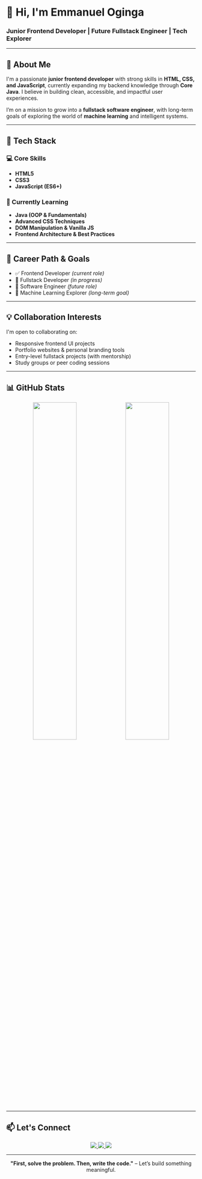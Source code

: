 # 👋 Hi, I'm Emmanuel Oginga

### Junior Frontend Developer | Future Fullstack Engineer | Tech Explorer

---

## 🚀 About Me

I'm a passionate **junior frontend developer** with strong skills in **HTML, CSS, and JavaScript**, currently expanding my backend knowledge through **Core Java**. I believe in building clean, accessible, and impactful user experiences.

I’m on a mission to grow into a **fullstack software engineer**, with long-term goals of exploring the world of **machine learning** and intelligent systems.

---

## 🧰 Tech Stack

### 💻 Core Skills
- **HTML5**
- **CSS3**
- **JavaScript (ES6+)**

### 🌱 Currently Learning
- **Java (OOP & Fundamentals)**
- **Advanced CSS Techniques**
- **DOM Manipulation & Vanilla JS**
- **Frontend Architecture & Best Practices**

---

## 🎯 Career Path & Goals

- ✅ Frontend Developer *(current role)*
- 🔄 Fullstack Developer *(in progress)*
- 🚀 Software Engineer *(future role)*
- 🤖 Machine Learning Explorer *(long-term goal)*

---

## 💡 Collaboration Interests

I'm open to collaborating on:

- Responsive frontend UI projects
- Portfolio websites & personal branding tools
- Entry-level fullstack projects (with mentorship)
- Study groups or peer coding sessions

---

## 📊 GitHub Stats

<p align="center">
  <img width="48%" src="https://github-readme-stats.vercel.app/api?username=EmmanuelCrafts&show_icons=true&theme=radical&include_all_commits=true" />
  <img width="48%" src="https://github-readme-stats.vercel.app/api/top-langs/?username=EmmanuelCrafts&layout=compact&theme=radical&langs_count=6" />
</p>

---

## 📫 Let's Connect

<p align="center">
  <a href="https://www.linkedin.com/in/emmanuel-oginga-ab1ba9352" target="_blank">
    <img src="https://img.shields.io/badge/LinkedIn-0077B5?style=for-the-badge&logo=linkedin&logoColor=white" />
  </a>
  <a href="https://twitter.com/EmmanuelCrafts" target="_blank">
    <img src="https://img.shields.io/badge/Twitter-1DA1F2?style=for-the-badge&logo=twitter&logoColor=white" />
  </a>
  <a href="mailto:ogolemmanuel3@gmail.com">
    <img src="https://img.shields.io/badge/Gmail-D14836?style=for-the-badge&logo=gmail&logoColor=white" />
  </a>
</p>

---

<p align="center">
  <b>"First, solve the problem. Then, write the code."</b> – Let’s build something meaningful.
</p>

